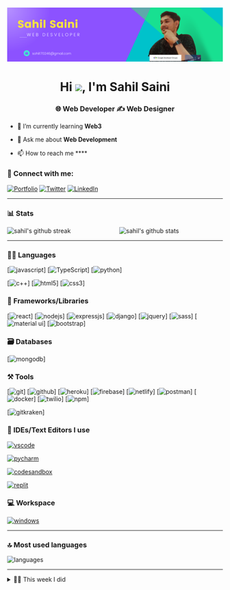 [![itsrakesh.co](https://github.com/sahilsaini110/sahilsaini110/blob/main/Sahil%20Saini%20(1).png)](https://itsrakesh.co)

<h1 align="center">Hi <img src="https://raw.githubusercontent.com/MartinHeinz/MartinHeinz/master/wave.gif" width="30">, I'm Sahil Saini</h1>
<h3 align="center">🌐 Web Developer ✍️ Web Designer </h3>

- 🌱 I’m currently learning **Web3**

<!-- - 👨‍💻 All of my projects are available [here](https://itsrakesh.co/work/projects) -->

<!-- - 📝 I regularly write articles on my [blog](https://blog.itsrakesh.co) -->

- 💬 Ask me about **Web Development**

- 📫 How to reach me ****

### 🤝 Connect with me:

[![Portfolio](https://img.shields.io/badge/Portfolio-000000?style=for-the-badge&logo=Portfolio&logoColor=white)](https://itsrakesh.co)
[![Twitter](https://img.shields.io/badge/Twitter-1DA1F2?style=for-the-badge&logo=twitter&logoColor=white)](https://twitter.com/rakesh_at_tweet)
[![LinkedIn](https://img.shields.io/badge/LinkedIn-0077B5?style=for-the-badge&logo=linkedin&logoColor=white)](https://www.linkedin.com/in/sahilsaini110/)

---

<!-- ### 📜 Latest Blog Posts

<!-- BLOG-POST-LIST:START 
- [What is Blockchain? How does it work? Why do we need it?](https://medium.com/codex/what-is-blockchain-how-does-it-work-why-do-we-need-it-2e748a8edcc9?source=rss-e09c62468ad2------2)
- [Join me in the #100DaysOfWeb3 challenge](https://medium.com/@itsrakesh/join-me-in-the-100daysofweb3-challenge-abc13e831d27?source=rss-e09c62468ad2------2)
- [Taking Open Source contributions and communities to next level with the Reward System](https://medium.com/codex/taking-open-source-contributions-and-communities-to-next-level-with-the-reward-system-9d6e943cef48?source=rss-e09c62468ad2------2)
- [How the Web works — Behind the scenes](https://bootcamp.uxdesign.cc/how-the-web-works-behind-the-scenes-a7e54a1a240f?source=rss-e09c62468ad2------2)
- [Web3 learning platforms — Earn While You Learn](https://medium.com/@itsrakesh/web3-learning-platforms-earn-while-you-learn-b158d1ca3115?source=rss-e09c62468ad2------2)
 BLOG-POST-LIST:END 
 -->
 
 
### 📊 Stats

<img src="https://github-readme-stats.vercel.app/api?username=Sahilsaini110&include_all_commits=true&show_icons=true&theme=github_dark&hide_border=true" alt="sahil's github stats" width="48%" align="right" >
<img src="https://github-readme-streak-stats.herokuapp.com/?user=Sahilsaini110&theme=tokyonight&hide_border=true" alt="sahil's github streak" width="48%" >

---

### 🧑‍💻 Languages

[![javascript](https://img.shields.io/badge/JavaScript-323330?style=for-the-badge&logo=javascript&logoColor=F7DF1E)]
[![TypeScript](https://img.shields.io/badge/TypeScript-007ACC?style=for-the-badge&logo=typescript&logoColor=white)]
[![python](https://img.shields.io/badge/Python-FFD43B?style=for-the-badge&logo=python&logoColor=darkgreen)]
<!-- [![java](https://img.shields.io/badge/Java-ED8B00?style=for-the-badge&logo=java&logoColor=white)] -->
[![c++](https://img.shields.io/badge/C%2B%2B-00599C?style=for-the-badge&logo=c%2B%2B&logoColor=white)]
[![html5](https://img.shields.io/badge/HTML5-E34F26?style=for-the-badge&logo=html5&logoColor=white)]
[![css3](https://img.shields.io/badge/CSS3-1572B6?style=for-the-badge&logo=css3&logoColor=white)]
<!-- [![plsql](https://img.shields.io/badge/PLSQL-F80000?style=for-the-badge&logo=oracle&logoColor=black)](https://itsrakesh.co) -->
<!-- [![sqlite](https://img.shields.io/badge/SQLite-07405E?style=for-the-badge&logo=sqlite&logoColor=white)](https://itsrakesh.co) -->

### 🧩 Frameworks/Libraries

[![react](https://img.shields.io/badge/React-20232A?style=for-the-badge&logo=react&logoColor=61DAFB)]
[![nodejs](https://img.shields.io/badge/Node.js-339933?style=for-the-badge&logo=nodedotjs&logoColor=white)]
[![expressjs](https://img.shields.io/badge/Express.js-000000?style=for-the-badge&logo=express&logoColor=white)]
[![django](https://img.shields.io/badge/django-000000?style=for-the-badge&logo=flask&logoColor=white)]
[![jquery](https://img.shields.io/badge/jQuery-0769AD?style=for-the-badge&logo=jquery&logoColor=white)]
[![sass](https://img.shields.io/badge/Sass-CC6699?style=for-the-badge&logo=sass&logoColor=white)]
[![material ui](https://img.shields.io/badge/Material%20UI-007FFF?style=for-the-badge&logo=mui&logoColor=white)]
[![bootstrap](https://img.shields.io/badge/Bootstrap-563D7C?style=for-the-badge&logo=bootstrap&logoColor=white)]

### 🗃️ Databases

[![mongodb](https://img.shields.io/badge/MongoDB-4EA94B?style=for-the-badge&logo=mongodb&logoColor=white)]
<!-- [![mysql](https://img.shields.io/badge/MySQL-005C84?style=for-the-badge&logo=mysql&logoColor=white)](https://itsrakesh.co) -->

### ⚒️ Tools

[![git](https://img.shields.io/badge/GIT-E44C30?style=for-the-badge&logo=git&logoColor=white)]
[![github](https://img.shields.io/badge/GitHub-100000?style=for-the-badge&logo=github&logoColor=white)]
[![heroku](https://img.shields.io/badge/Heroku-430098?style=for-the-badge&logo=heroku&logoColor=white)]
[![firebase](https://img.shields.io/badge/firebase-ffca28?style=for-the-badge&logo=firebase&logoColor=black)]
[![netlify](https://img.shields.io/badge/Netlify-00C7B7?style=for-the-badge&logo=netlify&logoColor=white)]
[![postman](https://img.shields.io/badge/Postman-FF6C37?style=for-the-badge&logo=Postman&logoColor=white)]
[![docker](https://img.shields.io/badge/Docker-2CA5E0?style=for-the-badge&logo=docker&logoColor=white)]
[![twilio](https://img.shields.io/badge/Twilio-F22F46?style=for-the-badge&logo=Twilio&logoColor=white)]
[![npm](https://img.shields.io/badge/npm-CB3837?style=for-the-badge&logo=npm&logoColor=white)]
<!-- [![pypi](https://img.shields.io/badge/pypi-3775A9?style=for-the-badge&logo=pypi&logoColor=white)](https://itsrakesh.co) -->
<!-- [![conda](https://img.shields.io/badge/conda-342B029.svg?&style=for-the-badge&logo=anaconda&logoColor=white)](https://itsrakesh.co) -->
[![gitkraken](https://img.shields.io/badge/GitKraken-179287?style=for-the-badge&logo=GitKraken&logoColor=white)]

### 🧠 IDEs/Text Editors I use

[![vscode](https://img.shields.io/badge/Visual_Studio_Code-0078D4?style=for-the-badge&logo=visual%20studio%20code&logoColor=white)](https://itsrakesh.co)
<!-- [![webstorm](https://img.shields.io/badge/WebStorm-000000?style=for-the-badge&logo=WebStorm&logoColor=white)](https://itsrakesh.co) -->
[![pycharm](https://img.shields.io/badge/PyCharm-000000.svg?&style=for-the-badge&logo=PyCharm&logoColor=white)](https://itsrakesh.co)
<!-- [![intellijidea](https://img.shields.io/badge/IntelliJIDEA-000000.svg?style=for-the-badge&logo=intellij-idea&logoColor=white)](https://itsrakesh.co) -->
[![codesandbox](https://img.shields.io/badge/Codesandbox-000000?style=for-the-badge&logo=CodeSandbox&logoColor=white)](https://itsrakesh.co)
<!-- [![notepad++](https://img.shields.io/badge/Notepad++-90E59A.svg?style=for-the-badge&logo=notepad%2B%2B&logoColor=black)](https://itsrakesh.co) -->
[![replit](https://img.shields.io/badge/replit-667881?style=for-the-badge&logo=replit&logoColor=white)](https://itsrakesh.co)

### 💻 Workspace

[![windows](https://img.shields.io/badge/Windows-0078D6?style=for-the-badge&logo=windows&logoColor=white)](https://itsrakesh.co)
<!-- [![hp laptop](https://img.shields.io/badge/hp%20laptop-0096D6?style=for-the-badge&logo=hp&logoColor=white)](https://itsrakesh.co)
[![acer monitor](https://img.shields.io/badge/acer%20monitor-83B81A?style=for-the-badge&logo=acer&logoColor=white)](https://itsrakesh.co) -->

---

### 🔝 Most used languages
  <img alt="languages" src="https://github-readme-stats.vercel.app/api/top-langs/?username=Sahilsaini110&theme=github_dark&hide_border=true&hide=Jupyter%20Notebook,css,html,scss,python&layout=compact" />

---

<details>
  <summary>🧑‍🔬 This week I did</summary>
  
  [![Sahil's wakatime stats](https://github-readme-stats.vercel.app/api/wakatime?username=Sahilsaini110&theme=github_dark&hide_border=true)]
</details>
<!-- <details>
  <summary>🧑‍🔬 This week I did</summary>
  
  [![Sahil's wakatime stats](https://github-readme-stats.vercel.app/api/wakatime?username=Sahilsaini110&theme=github_dark&hide_border=true)](https://wakatime.com/@itsrakesh)
</details> -->

<!-- ![visitors](https://visitor-badge.laobi.icu/badge?page_id=RakeshPotnuru.RakeshPotnuru) -->
<!---
RakeshPotnuru/RakeshPotnuru is a ✨ special ✨ repository because its `README.md` (this file) appears on your GitHub profile.
You can click the Preview link to take a look at your changes.
--->




<!-- <h1 align="center">Hi 👋, I'm Sahil Saini</h1>
<h3 align="center">A passionate full stack developer from India</h3>

<p align="left" > <img src="https://komarev.com/ghpvc/?username=sahilsaini110&label=Profile%20views&color=0e75b6&style=flat" alt="sahilsaini110" /> </p>

<p align="left" style="display:flex; " > <a href="https://github.com/ryo-ma/github-profile-trophy"><img src="https://github-profile-trophy.vercel.app/?username=sahilsaini110" alt="sahilsaini110"  /></a> </p>

<h3 align="left">Connect with me:</h3>
<p align="left">
<a href="https://codepen.io/sahilsaini110" target="blank"><img align="center" src="https://raw.githubusercontent.com/rahuldkjain/github-profile-readme-generator/master/src/images/icons/Social/codepen.svg" alt="sahilsaini110" height="30" width="40" /></a>
<a href="https://dev.to/sahilsaini110" target="blank"><img align="center" src="https://raw.githubusercontent.com/rahuldkjain/github-profile-readme-generator/master/src/images/icons/Social/devto.svg" alt="sahilsaini110" height="30" width="40" /></a>
<a href="https://linkedin.com/in/sahilsaini110/" target="blank"><img align="center" src="https://raw.githubusercontent.com/rahuldkjain/github-profile-readme-generator/master/src/images/icons/Social/linked-in-alt.svg" alt="sahilsaini110/" height="30" width="40" /></a>
<a href="https://stackoverflow.com/users/sahil" target="blank"><img align="center" src="https://raw.githubusercontent.com/rahuldkjain/github-profile-readme-generator/master/src/images/icons/Social/stack-overflow.svg" alt="sahil" height="30" width="40" /></a>
<a href="https://codesandbox.com/sahilsaini110" target="blank"><img align="center" src="https://raw.githubusercontent.com/rahuldkjain/github-profile-readme-generator/master/src/images/icons/Social/codesandbox.svg" alt="sahilsaini110" height="30" width="40" /></a>
<a href="https://kaggle.com/sahilsaini110" target="blank"><img align="center" src="https://raw.githubusercontent.com/rahuldkjain/github-profile-readme-generator/master/src/images/icons/Social/kaggle.svg" alt="sahilsaini110" height="30" width="40" /></a>
<a href="https://hashnode.com/@sahilsaini110" target="blank"><img align="center" src="https://raw.githubusercontent.com/rahuldkjain/github-profile-readme-generator/master/src/images/icons/Social/hashnode.svg" alt="@sahilsaini110" height="30" width="40" /></a>
<a href="https://medium.com/@sohil170246" target="blank"><img align="center" src="https://raw.githubusercontent.com/rahuldkjain/github-profile-readme-generator/master/src/images/icons/Social/medium.svg" alt="@sohil170246" height="30" width="40" /></a>
<a href="https://www.hackerrank.com/sahil_saini_che1" target="blank"><img align="center" src="https://raw.githubusercontent.com/rahuldkjain/github-profile-readme-generator/master/src/images/icons/Social/hackerrank.svg" alt="sahil_saini_che1" height="30" width="40" /></a>
<a href="https://codeforces.com/profile/sahil..saini..." target="blank"><img align="center" src="https://raw.githubusercontent.com/rahuldkjain/github-profile-readme-generator/master/src/images/icons/Social/codeforces.svg" alt="sahil..saini..." height="30" width="40" /></a>
<a href="https://www.leetcode.com/sahilsaini110" target="blank"><img align="center" src="https://raw.githubusercontent.com/rahuldkjain/github-profile-readme-generator/master/src/images/icons/Social/leet-code.svg" alt="sahilsaini110" height="30" width="40" /></a>
<a href="https://auth.geeksforgeeks.org/user/sahilsainiche20" target="blank"><img align="center" src="https://raw.githubusercontent.com/rahuldkjain/github-profile-readme-generator/master/src/images/icons/Social/geeks-for-geeks.svg" alt="sahilsainiche20" height="30" width="40" /></a>
</p>

<h3 align="left">Languages and Tools:</h3>
<p align="left"> <a href="https://babeljs.io/" target="_blank" rel="noreferrer"> <img src="https://www.vectorlogo.zone/logos/babeljs/babeljs-icon.svg" alt="babel" width="40" height="40"/> </a> <a href="https://www.blender.org/" target="_blank" rel="noreferrer"> <img src="https://download.blender.org/branding/community/blender_community_badge_white.svg" alt="blender" width="40" height="40"/> </a> <a href="https://getbootstrap.com" target="_blank" rel="noreferrer"> <img src="https://raw.githubusercontent.com/devicons/devicon/master/icons/bootstrap/bootstrap-plain-wordmark.svg" alt="bootstrap" width="40" height="40"/> </a> <a href="https://www.cprogramming.com/" target="_blank" rel="noreferrer"> <img src="https://raw.githubusercontent.com/devicons/devicon/master/icons/c/c-original.svg" alt="c" width="40" height="40"/> </a> <a href="https://www.w3schools.com/cpp/" target="_blank" rel="noreferrer"> <img src="https://raw.githubusercontent.com/devicons/devicon/master/icons/cplusplus/cplusplus-original.svg" alt="cplusplus" width="40" height="40"/> </a> <a href="https://www.w3schools.com/css/" target="_blank" rel="noreferrer"> <img src="https://raw.githubusercontent.com/devicons/devicon/master/icons/css3/css3-original-wordmark.svg" alt="css3" width="40" height="40"/> </a> <a href="https://www.djangoproject.com/" target="_blank" rel="noreferrer"> <img src="https://raw.githubusercontent.com/devicons/devicon/master/icons/django/django-original.svg" alt="django" width="40" height="40"/> </a> <a href="https://www.docker.com/" target="_blank" rel="noreferrer"> <img src="https://raw.githubusercontent.com/devicons/devicon/master/icons/docker/docker-original-wordmark.svg" alt="docker" width="40" height="40"/> </a> <a href="https://expressjs.com" target="_blank" rel="noreferrer"> <img src="https://raw.githubusercontent.com/devicons/devicon/master/icons/express/express-original-wordmark.svg" alt="express" width="40" height="40"/> </a> <a href="https://www.figma.com/" target="_blank" rel="noreferrer"> <img src="https://www.vectorlogo.zone/logos/figma/figma-icon.svg" alt="figma" width="40" height="40"/> </a> <a href="https://firebase.google.com/" target="_blank" rel="noreferrer"> <img src="https://www.vectorlogo.zone/logos/firebase/firebase-icon.svg" alt="firebase" width="40" height="40"/> </a> <a href="https://www.gatsbyjs.com/" target="_blank" rel="noreferrer"> <img src="https://www.vectorlogo.zone/logos/gatsbyjs/gatsbyjs-icon.svg" alt="gatsby" width="40" height="40"/> </a> <a href="https://git-scm.com/" target="_blank" rel="noreferrer"> <img src="https://www.vectorlogo.zone/logos/git-scm/git-scm-icon.svg" alt="git" width="40" height="40"/> </a> <a href="https://heroku.com" target="_blank" rel="noreferrer"> <img src="https://www.vectorlogo.zone/logos/heroku/heroku-icon.svg" alt="heroku" width="40" height="40"/> </a> <a href="https://www.w3.org/html/" target="_blank" rel="noreferrer"> <img src="https://raw.githubusercontent.com/devicons/devicon/master/icons/html5/html5-original-wordmark.svg" alt="html5" width="40" height="40"/> </a> <a href="https://www.adobe.com/in/products/illustrator.html" target="_blank" rel="noreferrer"> <img src="https://www.vectorlogo.zone/logos/adobe_illustrator/adobe_illustrator-icon.svg" alt="illustrator" width="40" height="40"/> </a> <a href="https://developer.mozilla.org/en-US/docs/Web/JavaScript" target="_blank" rel="noreferrer"> <img src="https://raw.githubusercontent.com/devicons/devicon/master/icons/javascript/javascript-original.svg" alt="javascript" width="40" height="40"/> </a> <a href="https://www.linux.org/" target="_blank" rel="noreferrer"> <img src="https://raw.githubusercontent.com/devicons/devicon/master/icons/linux/linux-original.svg" alt="linux" width="40" height="40"/> </a> <a href="https://materializecss.com/" target="_blank" rel="noreferrer"> <img src="https://raw.githubusercontent.com/prplx/svg-logos/5585531d45d294869c4eaab4d7cf2e9c167710a9/svg/materialize.svg" alt="materialize" width="40" height="40"/> </a> <a href="https://www.mongodb.com/" target="_blank" rel="noreferrer"> <img src="https://raw.githubusercontent.com/devicons/devicon/master/icons/mongodb/mongodb-original-wordmark.svg" alt="mongodb" width="40" height="40"/> </a> <a href="https://www.microsoft.com/en-us/sql-server" target="_blank" rel="noreferrer"> <img src="https://www.svgrepo.com/show/303229/microsoft-sql-server-logo.svg" alt="mssql" width="40" height="40"/> </a> <a href="https://www.mysql.com/" target="_blank" rel="noreferrer"> <img src="https://raw.githubusercontent.com/devicons/devicon/master/icons/mysql/mysql-original-wordmark.svg" alt="mysql" width="40" height="40"/> </a> <a href="https://nextjs.org/" target="_blank" rel="noreferrer"> <img src="https://cdn.worldvectorlogo.com/logos/nextjs-2.svg" alt="nextjs" width="40" height="40"/> </a> <a href="https://nodejs.org" target="_blank" rel="noreferrer"> <img src="https://raw.githubusercontent.com/devicons/devicon/master/icons/nodejs/nodejs-original-wordmark.svg" alt="nodejs" width="40" height="40"/> </a> <a href="https://www.photoshop.com/en" target="_blank" rel="noreferrer"> <img src="https://raw.githubusercontent.com/devicons/devicon/master/icons/photoshop/photoshop-line.svg" alt="photoshop" width="40" height="40"/> </a> <a href="https://www.postgresql.org" target="_blank" rel="noreferrer"> <img src="https://raw.githubusercontent.com/devicons/devicon/master/icons/postgresql/postgresql-original-wordmark.svg" alt="postgresql" width="40" height="40"/> </a> <a href="https://postman.com" target="_blank" rel="noreferrer"> <img src="https://www.vectorlogo.zone/logos/getpostman/getpostman-icon.svg" alt="postman" width="40" height="40"/> </a> <a href="https://www.python.org" target="_blank" rel="noreferrer"> <img src="https://raw.githubusercontent.com/devicons/devicon/master/icons/python/python-original.svg" alt="python" width="40" height="40"/> </a> <a href="https://reactjs.org/" target="_blank" rel="noreferrer"> <img src="https://raw.githubusercontent.com/devicons/devicon/master/icons/react/react-original-wordmark.svg" alt="react" width="40" height="40"/> </a> <a href="https://redis.io" target="_blank" rel="noreferrer"> <img src="https://raw.githubusercontent.com/devicons/devicon/master/icons/redis/redis-original-wordmark.svg" alt="redis" width="40" height="40"/> </a> <a href="https://sass-lang.com" target="_blank" rel="noreferrer"> <img src="https://raw.githubusercontent.com/devicons/devicon/master/icons/sass/sass-original.svg" alt="sass" width="40" height="40"/> </a> <a href="https://tailwindcss.com/" target="_blank" rel="noreferrer"> <img src="https://www.vectorlogo.zone/logos/tailwindcss/tailwindcss-icon.svg" alt="tailwind" width="40" height="40"/> </a> <a href="https://unity.com/" target="_blank" rel="noreferrer"> <img src="https://www.vectorlogo.zone/logos/unity3d/unity3d-icon.svg" alt="unity" width="40" height="40"/> </a> <a href="https://vuejs.org/" target="_blank" rel="noreferrer"> <img src="https://raw.githubusercontent.com/devicons/devicon/master/icons/vuejs/vuejs-original-wordmark.svg" alt="vuejs" width="40" height="40"/> </a> <a href="https://www.adobe.com/products/xd.html" target="_blank" rel="noreferrer"> <img src="https://cdn.worldvectorlogo.com/logos/adobe-xd.svg" alt="xd" width="40" height="40"/> </a> </p>

<p>&nbsp;<img align="center" src="https://github-readme-stats.vercel.app/api?username=sahilsaini110&show_icons=true&locale=en" alt="sahilsaini110" /></p>

<p><img align="center" src="https://github-readme-streak-stats.herokuapp.com/?user=sahilsaini110&" alt="sahilsaini110" /></p>

<p><img align="left" src="https://github-readme-stats.vercel.app/api/top-langs?username=sahilsaini110&show_icons=true&locale=en&layout=compact" alt="sahilsaini110" /></p> -->
